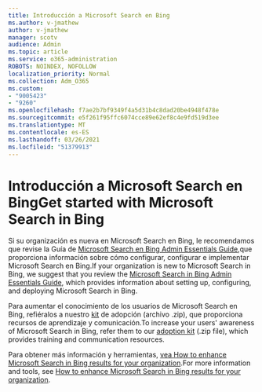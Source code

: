 ```yaml
---
title: Introducción a Microsoft Search en Bing
ms.author: v-jmathew
author: v-jmathew
manager: scotv
audience: Admin
ms.topic: article
ms.service: o365-administration
ROBOTS: NOINDEX, NOFOLLOW
localization_priority: Normal
ms.collection: Adm_O365
ms.custom:
- "9005423"
- "9260"
ms.openlocfilehash: f7ae2b7bf9349f4a5d31b4c8dad20be4948f478e
ms.sourcegitcommit: e5f261f95ffc6074cce89e62ef8c4e9fd519d3ee
ms.translationtype: MT
ms.contentlocale: es-ES
ms.lasthandoff: 03/26/2021
ms.locfileid: "51379913"
---
```

# <a name="get-started-with-microsoft-search-in-bing"></a><span data-ttu-id="a7a5d-102">Introducción a Microsoft Search en Bing</span><span class="sxs-lookup"><span data-stu-id="a7a5d-102">Get started with Microsoft Search in Bing</span></span>

<span data-ttu-id="a7a5d-103">Si su organización es nueva en Microsoft Search en Bing, le recomendamos que revise la Guía de [Microsoft Search en Bing Admin Essentials Guide,](https://go.microsoft.com/fwlink/p/?linkid=2127979)que proporciona información sobre cómo configurar, configurar e implementar Microsoft Search en Bing.</span><span class="sxs-lookup"><span data-stu-id="a7a5d-103">If your organization is new to Microsoft Search in Bing, we suggest that you review the [Microsoft Search in Bing Admin Essentials Guide](https://go.microsoft.com/fwlink/p/?linkid=2127979), which provides information about setting up, configuring, and deploying Microsoft Search in Bing.</span></span>

<span data-ttu-id="a7a5d-104">Para aumentar el conocimiento de los usuarios de Microsoft Search en Bing, refiéralos a nuestro [kit](https://go.microsoft.com/fwlink/p/?LinkID=2114710) de adopción (archivo .zip), que proporciona recursos de aprendizaje y comunicación.</span><span class="sxs-lookup"><span data-stu-id="a7a5d-104">To increase your users' awareness of Microsoft Search in Bing, refer them to our [adoption kit](https://go.microsoft.com/fwlink/p/?LinkID=2114710) (.zip file), which provides training and communication resources.</span></span>

<span data-ttu-id="a7a5d-105">Para obtener más información y herramientas, [vea How to enhance Microsoft Search in Bing results for your organization](https://go.microsoft.com/fwlink/?linkid=2152022).</span><span class="sxs-lookup"><span data-stu-id="a7a5d-105">For more information and tools, see [How to enhance Microsoft Search in Bing results for your organization](https://go.microsoft.com/fwlink/?linkid=2152022).</span></span>
